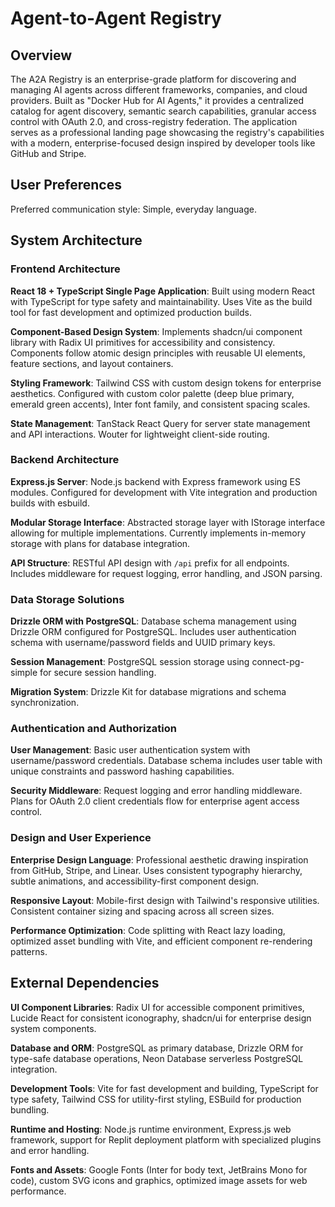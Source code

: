 # Agent-to-Agent Registry

## Overview

The A2A Registry is an enterprise-grade platform for discovering and managing AI agents across different frameworks, companies, and cloud providers. Built as "Docker Hub for AI Agents," it provides a centralized catalog for agent discovery, semantic search capabilities, granular access control with OAuth 2.0, and cross-registry federation. The application serves as a professional landing page showcasing the registry's capabilities with a modern, enterprise-focused design inspired by developer tools like GitHub and Stripe.

## User Preferences

Preferred communication style: Simple, everyday language.

## System Architecture

### Frontend Architecture
**React 18 + TypeScript Single Page Application**: Built using modern React with TypeScript for type safety and maintainability. Uses Vite as the build tool for fast development and optimized production builds.

**Component-Based Design System**: Implements shadcn/ui component library with Radix UI primitives for accessibility and consistency. Components follow atomic design principles with reusable UI elements, feature sections, and layout containers.

**Styling Framework**: Tailwind CSS with custom design tokens for enterprise aesthetics. Configured with custom color palette (deep blue primary, emerald green accents), Inter font family, and consistent spacing scales.

**State Management**: TanStack React Query for server state management and API interactions. Wouter for lightweight client-side routing.

### Backend Architecture
**Express.js Server**: Node.js backend with Express framework using ES modules. Configured for development with Vite integration and production builds with esbuild.

**Modular Storage Interface**: Abstracted storage layer with IStorage interface allowing for multiple implementations. Currently implements in-memory storage with plans for database integration.

**API Structure**: RESTful API design with `/api` prefix for all endpoints. Includes middleware for request logging, error handling, and JSON parsing.

### Data Storage Solutions
**Drizzle ORM with PostgreSQL**: Database schema management using Drizzle ORM configured for PostgreSQL. Includes user authentication schema with username/password fields and UUID primary keys.

**Session Management**: PostgreSQL session storage using connect-pg-simple for secure session handling.

**Migration System**: Drizzle Kit for database migrations and schema synchronization.

### Authentication and Authorization
**User Management**: Basic user authentication system with username/password credentials. Database schema includes user table with unique constraints and password hashing capabilities.

**Security Middleware**: Request logging and error handling middleware. Plans for OAuth 2.0 client credentials flow for enterprise agent access control.

### Design and User Experience
**Enterprise Design Language**: Professional aesthetic drawing inspiration from GitHub, Stripe, and Linear. Uses consistent typography hierarchy, subtle animations, and accessibility-first component design.

**Responsive Layout**: Mobile-first design with Tailwind's responsive utilities. Consistent container sizing and spacing across all screen sizes.

**Performance Optimization**: Code splitting with React lazy loading, optimized asset bundling with Vite, and efficient component re-rendering patterns.

## External Dependencies

**UI Component Libraries**: Radix UI for accessible component primitives, Lucide React for consistent iconography, shadcn/ui for enterprise design system components.

**Database and ORM**: PostgreSQL as primary database, Drizzle ORM for type-safe database operations, Neon Database serverless PostgreSQL integration.

**Development Tools**: Vite for fast development and building, TypeScript for type safety, Tailwind CSS for utility-first styling, ESBuild for production bundling.

**Runtime and Hosting**: Node.js runtime environment, Express.js web framework, support for Replit deployment platform with specialized plugins and error handling.

**Fonts and Assets**: Google Fonts (Inter for body text, JetBrains Mono for code), custom SVG icons and graphics, optimized image assets for web performance.